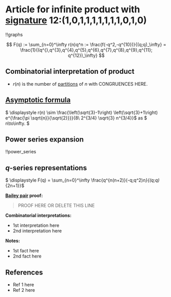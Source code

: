 # Article for infinite product with [signature](../product_signature.html) 12:(1,0,1,1,1,1,1,1,1,0,1,0) 

!!graphs

$$ F(q) := \sum_{n=0}^\infty r(n)q^n := \frac{f(-q^2,-q^{10})}{(q;q)_\infty} = \frac{1}{(q^{},q^{3},q^{4},q^{5},q^{6},q^{7},q^{8},q^{9},q^{11}; q^{12})_\infty} $$

## Combinatorial interpretation of product

- $r(n)$ is the number of [partitions](../partitions.html#integer_partitions) of $n$ with CONGRUENCES HERE.

## [Asymptotic formula](../asymptotics.html)

$ \displaystyle r(n) \sim \frac{\left(\sqrt{3}-1\right) \left(\sqrt{3}+1\right) e^{\frac{\pi  \sqrt{n}}{\sqrt{2}}}}{8\ 2^{3/4} \sqrt{3} n^{3/4}}$ as $ n\to\infty. $

## Power series expansion

!!power_series

## $q$-series representations

$ \displaystyle F(q) = \sum_{n=0}^\infty \frac{q^{n(n+2)}(-q;q^2)_n}{(q;q)_{2n+1}}$

**[Bailey pair](../Bailey_pairs.html) proof:**
> PROOF HERE OR DELETE THIS LINE

**Combinatorial interpretations:**
- 1st interpretation here
- 2nd interpretation here

**Notes:**
- 1st fact here
- 2nd fact here

## References
- Ref 1 here
- Ref 2 here
